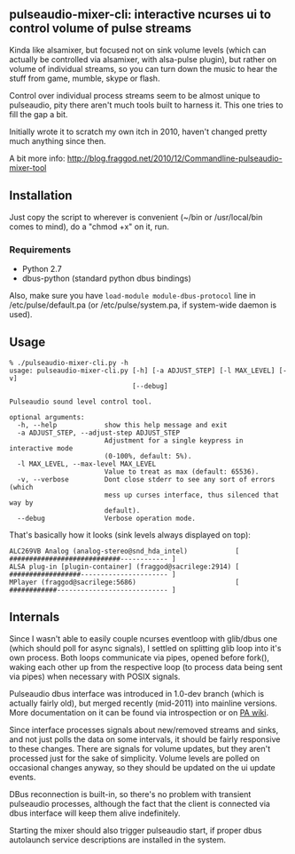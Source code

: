 pulseaudio-mixer-cli: interactive ncurses ui to control volume of pulse streams
--------------------

Kinda like alsamixer, but focused not on sink volume levels (which can actually
be controlled via alsamixer, with alsa-pulse plugin), but rather on volume of
individual streams, so you can turn down the music to hear the stuff from game,
mumble, skype or flash.

Control over individual process streams seem to be almost unique to pulseaudio,
pity there aren't much tools built to harness it. This one tries to fill the gap
a bit.

Initially wrote it to scratch my own itch in 2010, haven't changed pretty much
anything since then.

A bit more info:
http://blog.fraggod.net/2010/12/Commandline-pulseaudio-mixer-tool


Installation
--------------------

Just copy the script to wherever is convenient (~/bin or /usr/local/bin comes to
mind), do a "chmod +x" on it, run.

### Requirements

* Python 2.7
* dbus-python (standard python dbus bindings)

Also, make sure you have `load-module module-dbus-protocol` line in
/etc/pulse/default.pa (or /etc/pulse/system.pa, if system-wide daemon is used).


Usage
--------------------

	% ./pulseaudio-mixer-cli.py -h
	usage: pulseaudio-mixer-cli.py [-h] [-a ADJUST_STEP] [-l MAX_LEVEL] [-v]
	                               [--debug]

	Pulseaudio sound level control tool.

	optional arguments:
	  -h, --help            show this help message and exit
	  -a ADJUST_STEP, --adjust-step ADJUST_STEP
	                        Adjustment for a single keypress in interactive mode
	                        (0-100%, default: 5%).
	  -l MAX_LEVEL, --max-level MAX_LEVEL
	                        Value to treat as max (default: 65536).
	  -v, --verbose         Dont close stderr to see any sort of errors (which
	                        mess up curses interface, thus silenced that way by
	                        default).
	  --debug               Verbose operation mode.

That's basically how it looks (sink levels always displayed on top):

	ALC269VB Analog (analog-stereo@snd_hda_intel)            [ ############################------------ ]
	ALSA plug-in [plugin-container] (fraggod@sacrilege:2914) [ ##################---------------------- ]
	MPlayer (fraggod@sacrilege:5686)                         [ ############---------------------------- ]


Internals
--------------------

Since I wasn't able to easily couple ncurses eventloop with glib/dbus one (which
should poll for async signals), I settled on splitting glib loop into it's own
process.
Both loops communicate via pipes, opened before fork(), waking each other up
from the respective loop (to process data being sent via pipes) when necessary
with POSIX signals.

Pulseaudio dbus interface was introduced in 1.0-dev branch (which is actually
fairly old), but merged recently (mid-2011) into mainline versions.
More documentation on it can be found via introspection or on [PA
wiki](http://pulseaudio.org/wiki/DBusInterface).

Since interface processes signals about new/removed streams and sinks, and not
just polls the data on some intervals, it should be fairly responsive to these
changes.
There are signals for volume updates, but they aren't processed just for the
sake of simplicity. Volume levels are polled on occasional changes anyway, so
they should be updated on the ui update events.

DBus reconnection is built-in, so there's no problem with transient pulseaudio
processes, although the fact that the client is connected via dbus interface
will keep them alive indefinitely.

Starting the mixer should also trigger pulseaudio start, if proper dbus
autolaunch service descriptions are installed in the system.
